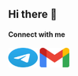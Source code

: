 ## Hi there 👋

<!--
**metathen/metathen** is a ✨ _special_ ✨ repository because its `README.md` (this file) appears on your GitHub profile.

Here are some ideas to get you started:

- 🔭 I’m currently working on ...
- 🌱 I’m currently learning ...
- 👯 I’m looking to collaborate on ...
- 🤔 I’m looking for help with ...
- 💬 Ask me about ...
- 📫 How to reach me: ...
- 😄 Pronouns: ...
- ⚡ Fun fact: ...
-->

<h4>Connect with me</h4>
<p>
    <a href="https://web.telegram.org/k/#@metathen"><img src="./image/telegram.svg" width="60" height="40" alt="metathen in telegram"/></a>
    <a href="mailto:metathenlog@gmail.com"><img src="./image/google-gmail.svg" width="60" height="40" alt="metathen mail"/></a>
</p>